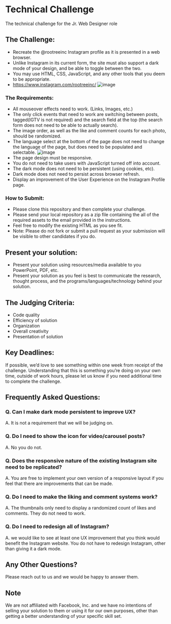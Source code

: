 # Technical Challenge
 The technical challenge for the Jr. Web Designer role
 
## The Challenge:
* Recreate the @rootreeinc Instagram profile as it is presented in a web browser.
* Unlike Instagram in its current form, the site must also support a dark mode of your design, and be able to toggle between the two.
* You may use HTML, CSS, JavaScript, and any other tools that you deem to be appropriate.
* https://www.instagram.com/rootreeinc/
![image](https://user-images.githubusercontent.com/714113/109702102-cd385f80-7b61-11eb-9e37-a418b6ada06f.png)

### The Requirements:
* All mouseover effects need to work. (Links, Images, etc.)
* The only click events that need to work are switching between posts, tagged(IGTV is not required) and the search field at the top (the search form does not need to be able to actually search).
* The image order, as well as the like and comment counts for each photo, should be randomized.
* The language select at the bottom of the page does not need to change the language of the page, but does need to be populated and selectable.
![image](https://user-images.githubusercontent.com/714113/109703086-1210c600-7b63-11eb-875b-0e3002c86c0a.png)
* The page design must be responsive.
* You do not need to take users with JavaScript turned off into account.
* The dark mode does not need to be persistent (using cookies, etc).
* Dark mode does not need to persist across browser refresh.
* Display an improvement of the User Experience on the Instagram Profile page.

### How to Submit:
* Please clone this repository and then complete your challenge.
* Please send your local repository as a zip file containing the all of the required assets to the email provided in the instructions.
* Feel free to modify the existing HTML as you see fit.
* Note: Please do not fork or submit a pull request as your submission will be visible to other candidates if you do.

## Present your solution:
* Present your solution using resources/media available to you PowerPoint, PDF, etc.
* Present your solution as you feel is best to communicate the research, thought
process, and the programs/languages/technology behind your solution.


## The Judging Criteria:
* Code quality
* Efficiency of solution
* Organization
* Overall creativity
* Presentation of solution

## Key Deadlines:
If possible, we’d love to see something within one week from receipt of the challenge.
Understanding that this is something you’re doing on your own time, outside of work
hours, please let us know if you need additional time to complete the challenge.

## Frequently Asked Questions:
### Q. Can I make dark mode persistent to improve UX?
A. It is not a requirement that we will be judging on.

### Q. Do I need to show the icon for video/carousel posts?
A. No you do not.

### Q. Does the responsive nature of the existing Instagram site need to be replicated?
A. You are free to implement your own version of a responsive layout if you feel that there are improvements that can be made.

### Q. Do I need to make the liking and comment systems work?
A. The thumbnails only need to display a randomized count of likes and comments. They do not need to work.

### Q. Do I need to redesign all of Instagram?
A. we would like to see at least one UX improvement that you think would benefit the Instagram website. You do not have to redesign Instagram, other than giving it a dark mode.

## Any Other Questions?
Please reach out to us and we would be happy to answer them.

## Note
We are not affiliated with Facebook, Inc. and we have no intentions of selling your solution to them or using it for our own purposes, other than getting a better understanding of your specific skill set.
